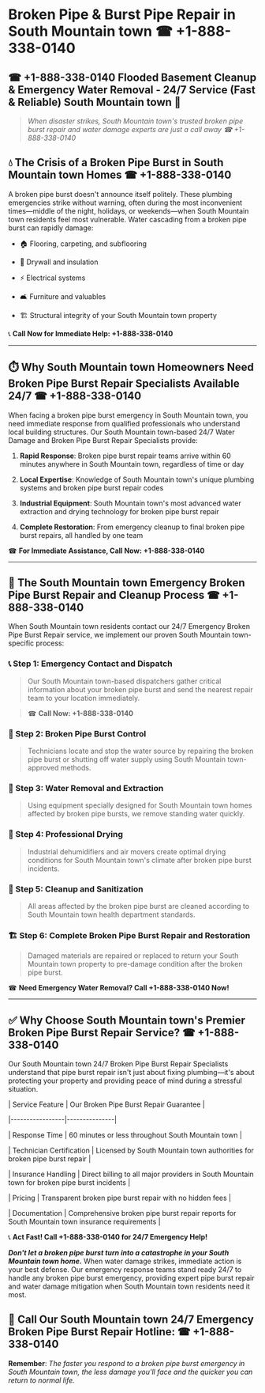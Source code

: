 # Broken Pipe & Burst Pipe Repair in South Mountain town ☎ +1-888-338-0140  
## ☎ +1-888-338-0140 Flooded Basement Cleanup & Emergency Water Removal - 24/7 Service (Fast & Reliable) South Mountain town 🚨  

> *When disaster strikes, South Mountain town's trusted broken pipe burst repair and water damage experts are just a call away ☎ +1-888-338-0140*  

## 💧 The Crisis of a Broken Pipe Burst in South Mountain town Homes ☎ +1-888-338-0140  

A broken pipe burst doesn't announce itself politely. These plumbing emergencies strike without warning, often during the most inconvenient times—middle of the night, holidays, or weekends—when South Mountain town residents feel most vulnerable. Water cascading from a broken pipe burst can rapidly damage:  

* 🏠 Flooring, carpeting, and subflooring  
* 🧱 Drywall and insulation  
* ⚡ Electrical systems  
* 🛋️ Furniture and valuables  
* 🏗️ Structural integrity of your South Mountain town property  

📞 **Call Now for Immediate Help: +1-888-338-0140**  

---  

## ⏱️ Why South Mountain town Homeowners Need Broken Pipe Burst Repair Specialists Available 24/7 ☎ +1-888-338-0140  

When facing a broken pipe burst emergency in South Mountain town, you need immediate response from qualified professionals who understand local building structures. Our South Mountain town-based 24/7 Water Damage and Broken Pipe Burst Repair Specialists provide:  

1. **Rapid Response**: Broken pipe burst repair teams arrive within 60 minutes anywhere in South Mountain town, regardless of time or day  
2. **Local Expertise**: Knowledge of South Mountain town's unique plumbing systems and broken pipe burst repair codes  
3. **Industrial Equipment**: South Mountain town's most advanced water extraction and drying technology for broken pipe burst repair  
4. **Complete Restoration**: From emergency cleanup to final broken pipe burst repairs, all handled by one team  

☎ **For Immediate Assistance, Call Now: +1-888-338-0140**  

---  

## 🔧 The South Mountain town Emergency Broken Pipe Burst Repair and Cleanup Process ☎ +1-888-338-0140  

When South Mountain town residents contact our 24/7 Emergency Broken Pipe Burst Repair service, we implement our proven South Mountain town-specific process:  

### 📞 Step 1: Emergency Contact and Dispatch  
> Our South Mountain town-based dispatchers gather critical information about your broken pipe burst and send the nearest repair team to your location immediately.  
> ☎ **Call Now: +1-888-338-0140**  

### 🚿 Step 2: Broken Pipe Burst Control  
> Technicians locate and stop the water source by repairing the broken pipe burst or shutting off water supply using South Mountain town-approved methods.  

### 🌊 Step 3: Water Removal and Extraction  
> Using equipment specially designed for South Mountain town homes affected by broken pipe bursts, we remove standing water quickly.  

### 💨 Step 4: Professional Drying  
> Industrial dehumidifiers and air movers create optimal drying conditions for South Mountain town's climate after broken pipe burst incidents.  

### 🧼 Step 5: Cleanup and Sanitization  
> All areas affected by the broken pipe burst are cleaned according to South Mountain town health department standards.  

### 🏗️ Step 6: Complete Broken Pipe Burst Repair and Restoration  
> Damaged materials are repaired or replaced to return your South Mountain town property to pre-damage condition after the broken pipe burst.  

☎ **Need Emergency Water Removal? Call +1-888-338-0140 Now!**  

---  

## ✅ Why Choose South Mountain town's Premier Broken Pipe Burst Repair Service? ☎ +1-888-338-0140  

Our South Mountain town 24/7 Broken Pipe Burst Repair Specialists understand that pipe burst repair isn't just about fixing plumbing—it's about protecting your property and providing peace of mind during a stressful situation.  

| Service Feature | Our Broken Pipe Burst Repair Guarantee |  
|-----------------|---------------|  
| Response Time | 60 minutes or less throughout South Mountain town |  
| Technician Certification | Licensed by South Mountain town authorities for broken pipe burst repair |  
| Insurance Handling | Direct billing to all major providers in South Mountain town for broken pipe burst incidents |  
| Pricing | Transparent broken pipe burst repair with no hidden fees |  
| Documentation | Comprehensive broken pipe burst repair reports for South Mountain town insurance requirements |  

📞 **Act Fast! Call +1-888-338-0140 for 24/7 Emergency Help!**  

***Don't let a broken pipe burst turn into a catastrophe in your South Mountain town home.*** When water damage strikes, immediate action is your best defense. Our emergency response teams stand ready 24/7 to handle any broken pipe burst emergency, providing expert pipe burst repair and water damage mitigation when South Mountain town residents need it most.  

## 📱 Call Our South Mountain town 24/7 Emergency Broken Pipe Burst Repair Hotline: ☎ +1-888-338-0140  

**Remember**: *The faster you respond to a broken pipe burst emergency in South Mountain town, the less damage you'll face and the quicker you can return to normal life.*